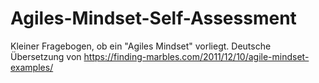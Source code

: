 # Agiles-Mindset-Self-Assessment
Kleiner Fragebogen, ob ein "Agiles Mindset" vorliegt. Deutsche Übersetzung von https://finding-marbles.com/2011/12/10/agile-mindset-examples/
